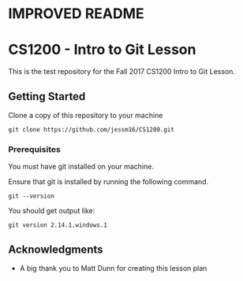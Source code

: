# IMPROVED README

# CS1200 -  Intro to Git Lesson

This is the test repository for the Fall 2017 CS1200 Intro to Git Lesson.

## Getting Started

Clone a copy of this repository to your machine

```
git clone https://github.com/jessm16/CS1200.git
```

### Prerequisites

You must have git installed on your machine.

Ensure that git is installed by running the following command.

```
git --version
```

You should get output like:

```
git version 2.14.1.windows.1
```



## Acknowledgments

* A big thank you to Matt Dunn for creating this lesson plan
